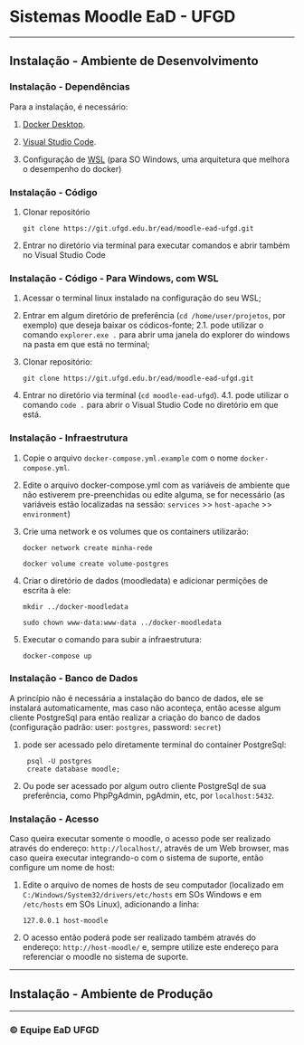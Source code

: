 # Sistemas Moodle EaD - UFGD
-------
## Instalação - Ambiente de Desenvolvimento 
### Instalação - Dependências 

Para a instalação, é necessário: 

1. [Docker Desktop](https://www.docker.com/products/docker-desktop/).

2. [Visual Studio Code](https://code.visualstudio.com/download).

3. Configuração de [WSL](https://docs.docker.com/desktop/windows/wsl/) (para SO Windows, uma arquitetura que melhora o desempenho do docker)

### Instalação - Código 

1. Clonar repositório 

	`git clone https://git.ufgd.edu.br/ead/moodle-ead-ufgd.git`

2. Entrar no diretório via terminal para executar comandos e abrir também no Visual Studio Code

### Instalação - Código - Para Windows, com WSL

1. Acessar o terminal linux instalado na configuração do seu WSL;

2. Entrar em algum diretório de preferência (`cd /home/user/projetos`, por exemplo) que deseja baixar os códicos-fonte;
    2.1. pode utilizar o comando `explorer.exe .` para abrir uma janela do explorer do windows na pasta em que está no terminal;

3. Clonar repositório:

	`git clone https://git.ufgd.edu.br/ead/moodle-ead-ufgd.git`

4. Entrar no diretório via terminal (`cd moodle-ead-ufgd`).
    4.1. pode utilizar o comando `code .` para abrir o Visual Studio Code no diretório em que está.

### Instalação - Infraestrutura

1. Copie o arquivo `docker-compose.yml.example` com o nome `docker-compose.yml`.

2. Edite o arquivo docker-compose.yml com as variáveis de ambiente que não estiverem pre-preenchidas ou edite alguma, se for necessário (as variáveis estão localizadas na sessão: `services` >> `host-apache` >> `environment`)

3. Crie uma network e os volumes que os containers utilizarão:

    `docker network create minha-rede`

    `docker volume create volume-postgres`

4. Criar o diretório de dados (moodledata) e adicionar permições de escrita à ele:

    `mkdir ../docker-moodledata`

    `sudo chown www-data:www-data ../docker-moodledata`

5. Executar o comando para subir a infraestrutura:

    `docker-compose up` 

### Instalação - Banco de Dados

A princípio não é necessária a instalação do banco de dados, ele se instalará automaticamente, mas caso não aconteça, então acesse algum cliente PostgreSql para então realizar a criação do banco de dados (configuração padrão: user: `postgres`, password: `secret`)

1. pode ser acessado pelo diretamente terminal do container PostgreSql:
        
        psql -U postgres
        create database moodle;

2. Ou pode ser acessado por algum outro cliente PostgreSql de sua preferência, como PhpPgAdmin, pgAdmin, etc, por `localhost:5432`.

### Instalação - Acesso

Caso queira executar somente o moodle, o acesso pode ser realizado através do endereço: `http://localhost/`, através de um Web browser, mas caso queira executar integrando-o com o sistema de suporte, então configure um nome de host:

1. Edite o arquivo de nomes de hosts de seu computador (localizado em `C:/Windows/System32/drivers/etc/hosts` em SOs Windows e em `/etc/hosts` em SOs Linux), adicionando a linha:

    `127.0.0.1 host-moodle`

2. O acesso então poderá pode ser realizado também através do endereço: `http://host-moodle/` e, sempre utilize este endereço para referenciar o moodle no sistema de suporte.


------

## Instalação - Ambiente de Produção 
	
------

### © Equipe EaD UFGD

